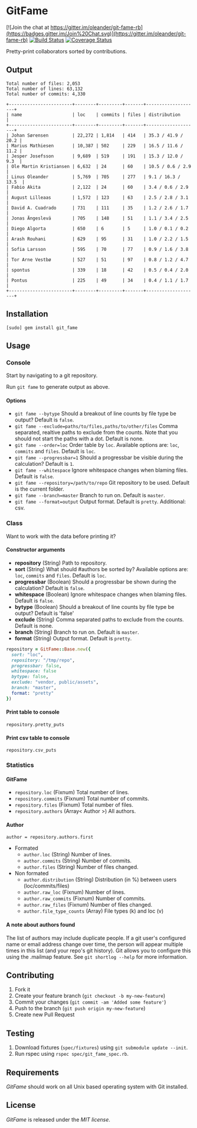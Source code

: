 # GitFame
[![Join the chat at https://gitter.im/oleander/git-fame-rb](https://badges.gitter.im/Join%20Chat.svg)](https://gitter.im/oleander/git-fame-rb)
[![Build Status](https://travis-ci.org/oleander/git-fame-rb.svg?branch=master)](https://travis-ci.org/oleander/git-fame-rb)
[![Coverage Status](https://coveralls.io/repos/oleander/git-fame-rb/badge.svg?branch=master&service=github)](https://coveralls.io/github/oleander/git-fame-rb?branch=master)

Pretty-print collaborators sorted by contributions.

## Output

```
Total number of files: 2,053
Total number of lines: 63,132
Total number of commits: 4,330

+------------------------+--------+---------+-------+--------------------+
| name                   | loc    | commits | files | distribution       |
+------------------------+--------+---------+-------+--------------------+
| Johan Sørensen         | 22,272 | 1,814   | 414   | 35.3 / 41.9 / 20.2 |
| Marius Mathiesen       | 10,387 | 502     | 229   | 16.5 / 11.6 / 11.2 |
| Jesper Josefsson       | 9,689  | 519     | 191   | 15.3 / 12.0 / 9.3  |
| Ole Martin Kristiansen | 6,632  | 24      | 60    | 10.5 / 0.6 / 2.9   |
| Linus Oleander         | 5,769  | 705     | 277   | 9.1 / 16.3 / 13.5  |
| Fabio Akita            | 2,122  | 24      | 60    | 3.4 / 0.6 / 2.9    |
| August Lilleaas        | 1,572  | 123     | 63    | 2.5 / 2.8 / 3.1    |
| David A. Cuadrado      | 731    | 111     | 35    | 1.2 / 2.6 / 1.7    |
| Jonas Ängeslevä        | 705    | 148     | 51    | 1.1 / 3.4 / 2.5    |
| Diego Algorta          | 650    | 6       | 5     | 1.0 / 0.1 / 0.2    |
| Arash Rouhani          | 629    | 95      | 31    | 1.0 / 2.2 / 1.5    |
| Sofia Larsson          | 595    | 70      | 77    | 0.9 / 1.6 / 3.8    |
| Tor Arne Vestbø        | 527    | 51      | 97    | 0.8 / 1.2 / 4.7    |
| spontus                | 339    | 18      | 42    | 0.5 / 0.4 / 2.0    |
| Pontus                 | 225    | 49      | 34    | 0.4 / 1.1 / 1.7    |
+------------------------+--------+---------+-------+--------------------+
```

## Installation

`[sudo] gem install git_fame`

## Usage

### Console

Start by navigating to a git repository.

Run `git fame` to generate output as above.

#### Options

- `git fame --bytype` Should a breakout of line counts by file type be output? Default is `false`.
- `git fame --exclude=paths/to/files,paths/to/other/files` Comma separated, realtive paths to exclude from the counts. Note that you should not start the paths with a dot. Default is none.
- `git fame --order=loc` Order table by `loc`. Available options are: `loc`, `commits` and `files`. Default is `loc`.
- `git fame --progressbar=1` Should a progressbar be visible during the calculation? Default is `1`.
- `git fame --whitespace` Ignore whitespace changes when blaming files. Default is `false`.
- `git fame --repository=/path/to/repo` Git repository to be used. Default is the current folder.
- `git fame --branch=master` Branch to run on. Default is `master`.
- `git fame --format=output` Output format. Default is `pretty`. Additional: csv.

### Class

Want to work with the data before printing it?

#### Constructor arguments

- **repository** (String) Path to repository.
- **sort** (String) What should #authors be sorted by? Available options are: `loc`, `commits` and `files`. Default is `loc`.
- **progressbar** (Boolean) Should a progressbar be shown during the calculation? Default is `false`.
- **whitespace** (Boolean) Ignore whitespace changes when blaming files. Default is `false`.
- **bytype** (Boolean) Should a breakout of line counts by file type be output? Default is 'false'
- **exclude** (String) Comma separated paths to exclude from the counts. Default is none.
- **branch** (String) Branch to run on. Default is `master`.
- **format** (String) Output format. Default is `pretty`.

``` ruby
repository = GitFame::Base.new({
  sort: "loc",
  repository: "/tmp/repo",
  progressbar: false,
  whitespace: false
  bytype: false,
  exclude: "vendor, public/assets",
  branch: "master",
  format: "pretty"
})
```

#### Print table to console

`repository.pretty_puts`

#### Print csv table to console

`repository.csv_puts`

### Statistics

#### GitFame

- `repository.loc` (Fixnum) Total number of lines.
- `repository.commits` (Fixnum) Total number of commits.
- `repository.files` (Fixnum) Total number of files.
- `repository.authors` (Array< Author >) All authors.

#### Author

`author = repository.authors.first`

- Formated
  - `author.loc` (String) Number of lines.
  - `author.commits` (String) Number of commits.
  - `author.files` (String) Number of files changed.
- Non formated
  - `author.distribution` (String) Distribution (in %) between users (loc/commits/files)
  - `author.raw_loc` (Fixnum) Number of lines.
  - `author.raw_commits` (Fixnum) Number of commits.
  - `author.raw_files` (Fixnum) Number of files changed.
  - `author.file_type_counts` (Array) File types (k) and loc (v)

#### A note about authors found

The list of authors may include duplicate people. If a git user's configured name or email address change over time, the person will appear multiple times in this list (and your repo's git history). Git allows you to configure this using the .mailmap feature. See ````git shortlog --help```` for more information.

## Contributing

1. Fork it
2. Create your feature branch (`git checkout -b my-new-feature`)
3. Commit your changes (`git commit -am 'Added some feature'`)
4. Push to the branch (`git push origin my-new-feature`)
5. Create new Pull Request

## Testing

1. Download fixtures (`spec/fixtures`) using `git submodule update --init`.
2. Run rspec using `rspec spec/git_fame_spec.rb`.

## Requirements

*GitFame* should work on all Unix based operating system with Git installed.

## License

*GitFame* is released under the *MIT license*.
